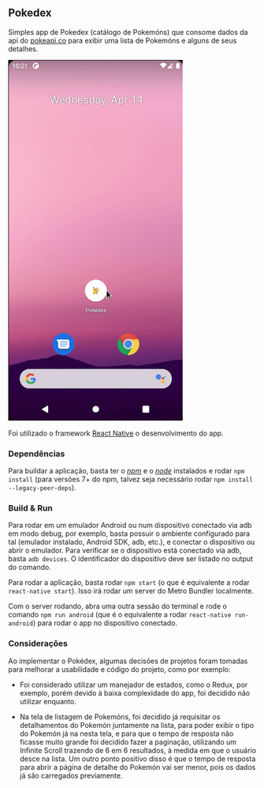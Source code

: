 ## Pokedex

Simples app de Pokedex (catálogo de Pokemóns) que consome dados da api do [pokeapi.co](pokeapi.co/) para exibir uma lista de Pokemóns e alguns de seus detalhes. 

![Pokedex](docs/assets/pokedex.gif "Pokedex") 

Foi utilizado o framework [React Native](https://reactnative.dev) o desenvolvimento do app.


### Dependências

Para buildar a aplicação, basta ter o [*npm*](https://www.npmjs.com/) e o [*node*](https://nodejs.org/en/) instalados e rodar `npm install` (para versões 7+ do npm, talvez seja necessário rodar `npm install --legacy-peer-deps`).


### Build & Run

Para rodar em um emulador Android ou num dispositivo conectado via adb em modo debug, por exemplo, basta possuir o ambiente configurado para tal (emulador instalado, Android SDK, adb, etc.), e conectar o dispositivo ou abrir o emulador. 
Para verificar se o dispositivo está conectado via adb, basta `adb devices`. O identificador do dispositivo deve ser listado no output do comando.

Para rodar a aplicação, basta rodar `npm start` (o que é equivalente a rodar `react-native start`).
Isso irá rodar um server do Metro Bundler localmente.

Com o server rodando, abra uma outra sessão do terminal e rode o comando `npm run android` (que é o equivalente a rodar `react-native run-android`) para rodar o app no dispositivo conectado.


### Considerações

Ao implementar o Pokédex, algumas decisões de projetos foram tomadas para melhorar a usabilidade e código do projeto, como por exemplo:

- Foi considerado utilizar um manejador de estados, como o Redux, por exemplo, porém devido à baixa complexidade do app, foi decidido não utilizar enquanto.

- Na tela de listagem de Pokemóns, foi decidido já requisitar os detalhamentos do Pokemón juntamente na lista, para poder exibir o tipo do Pokemón já na nesta tela, e para que o tempo de resposta não ficasse muito grande foi decidido fazer a paginação, utilizando um Infinite Scroll trazendo de 6 em 6 resultados, à medida em que o usuário desce na lista. 
Um outro ponto positivo disso é que o tempo de resposta para abrir a página de detalhe do Pokemón vai ser menor, pois os dados já são carregados previamente.
